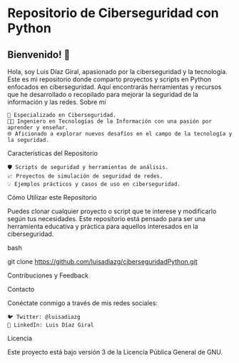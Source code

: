 # Repositorio de Ciberseguridad con Python

## Bienvenido! 👋

Hola, soy Luis Díaz Giral, apasionado por la ciberseguridad y la tecnología. Este es mi repositorio donde comparto proyectos y scripts en Python enfocados en ciberseguridad. Aquí encontrarás herramientas y recursos que he desarrollado o recopilado para mejorar la seguridad de la información y las redes.
Sobre mí

    🔐 Especializado en Ciberseguridad.
    🧑‍💻 Ingeniero en Tecnologías de la Información con una pasión por aprender y enseñar.
    🌐 Aficionado a explorar nuevos desafíos en el campo de la tecnología y la seguridad.

Características del Repositorio

    🛡️ Scripts de seguridad y herramientas de análisis.
    📈 Proyectos de simulación de seguridad de redes.
    💡 Ejemplos prácticos y casos de uso en ciberseguridad.

Cómo Utilizar este Repositorio

Puedes clonar cualquier proyecto o script que te interese y modificarlo según tus necesidades. Este repositorio está pensado para ser una herramienta educativa y práctica para aquellos interesados en la ciberseguridad.

bash

git clone https://github.com/luisadiazg/ciberseguridadPython.git

Contribuciones y Feedback

Contacto

Conéctate conmigo a través de mis redes sociales:

    🐦 Twitter: @luisadiazg
    💼 LinkedIn: Luis Díaz Giral

Licencia

Este proyecto está bajo versión 3 de la Licencia Pública General de GNU. 

